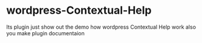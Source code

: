 # wordpress-Contextual-Help
Its plugin just show out the demo how wordpress Contextual Help work also you make plugin documentaion

